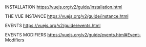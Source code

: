 INSTALLATION
https://vuejs.org/v2/guide/installation.html

THE VUE INSTANCE
https://vuejs.org/v2/guide/instance.html

EVENTS
https://vuejs.org/v2/guide/events.html

EVENTS MODIFIERS
https://vuejs.org/v2/guide/events.html#Event-Modifiers